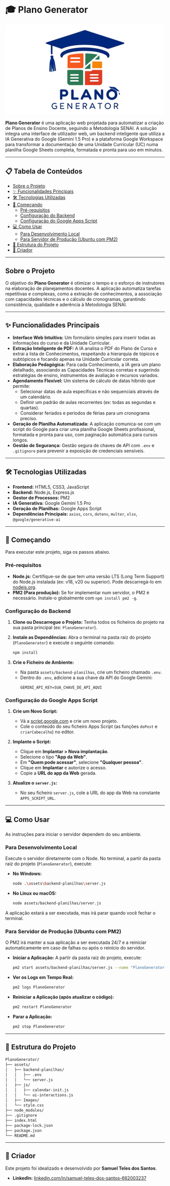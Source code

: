 # 🎓 Plano Generator

![Logo](assets/Images/PG.png)

**Plano Generator** é uma aplicação web projetada para automatizar a criação de Planos de Ensino Docente, seguindo a Metodologia SENAI. A solução integra uma interface de utilizador web, um backend inteligente que utiliza a IA Generativa do Google (Gemini 1.5 Pro) e a plataforma Google Workspace para transformar a documentação de uma Unidade Curricular (UC) numa planilha Google Sheets completa, formatada e pronta para uso em minutos.

---

## 📋 Tabela de Conteúdos

- [Sobre o Projeto](#sobre-o-projeto)
- [✨ Funcionalidades Principais](#-funcionalidades-principais)
- [🛠️ Tecnologias Utilizadas](#️-tecnologias-utilizadas)
- [🚀 Começando](#-começando)
  - [Pré-requisitos](#pré-requisitos)
  - [Configuração do Backend](#configuração-do-backend)
  - [Configuração do Google Apps Script](#configuração-do-google-apps-script)
- [💻 Como Usar](#-como-usar)
  - [Para Desenvolvimento Local](#para-desenvolvimento-local)
  - [Para Servidor de Produção (Ubuntu com PM2)](#para-servidor-de-produção-ubuntu-com-pm2)
- [📁 Estrutura do Projeto](#-estrutura-do-projeto)
- [👤 Criador](#-criador)

---

## Sobre o Projeto

O objetivo do **Plano Generator** é otimizar o tempo e o esforço de instrutores na elaboração de planejamentos docentes. A aplicação automatiza tarefas repetitivas e complexas, como a extração de conhecimentos, a associação com capacidades técnicas e o cálculo de cronogramas, garantindo consistência, qualidade e aderência à Metodologia SENAI.

---

## ✨ Funcionalidades Principais

- **Interface Web Intuitiva:** Um formulário simples para inserir todas as informações do curso e da Unidade Curricular.
- **Extração Inteligente de PDF:** A IA analisa o PDF do Plano de Curso e extrai a lista de Conhecimentos, respeitando a hierarquia de tópicos e subtópicos e focando apenas na Unidade Curricular correta.
- **Elaboração Pedagógica:** Para cada Conhecimento, a IA gera um plano detalhado, associando as Capacidades Técnicas corretas e sugerindo estratégias de ensino, instrumentos de avaliação e recursos variados.
- **Agendamento Flexível:** Um sistema de cálculo de datas híbrido que permite:
  - Selecionar datas de aula específicas e não sequenciais através de um calendário.
  - Definir um padrão de aulas recorrentes (ex: todas as segundas e quartas).
  - Considerar feriados e períodos de férias para um cronograma preciso.
- **Geração de Planilha Automatizada:** A aplicação comunica-se com um script do Google para criar uma planilha Google Sheets profissional, formatada e pronta para uso, com paginação automática para cursos longos.
- **Gestão de Segurança:** Gestão segura de chaves de API com `.env` e `.gitignore` para prevenir a exposição de credenciais sensíveis.

---

## 🛠️ Tecnologias Utilizadas

- **Frontend:** HTML5, CSS3, JavaScript
- **Backend:** Node.js, Express.js
- **Gestor de Processos:** PM2
- **IA Generativa:** Google Gemini 1.5 Pro
- **Geração de Planilhas:** Google Apps Script
- **Dependências Principais:** `axios`, `cors`, `dotenv`, `multer`, `xlsx`, `@google/generative-ai`

---

## 🚀 Começando

Para executar este projeto, siga os passos abaixo.

### Pré-requisitos

- **Node.js:** Certifique-se de que tem uma versão LTS (Long Term Support) do Node.js instalada (ex: v18, v20 ou superior). Pode descarregá-lo em [nodejs.org](https://nodejs.org/).
- **PM2 (Para produção):** Se for implementar num servidor, o PM2 é necessário. Instale-o globalmente com `npm install pm2 -g`.

### Configuração do Backend

1.  **Clone ou Descarregue o Projeto:**
    Tenha todos os ficheiros do projeto na sua pasta principal (ex: `PlanoGenerator`).

2.  **Instale as Dependências:**
    Abra o terminal na pasta raiz do projeto (`PlanoGenerator`) e execute o seguinte comando:
    ```bash
    npm install
    ```

3.  **Crie o Ficheiro de Ambiente:**
    - Na pasta `assets/backend-planilhas`, crie um ficheiro chamado `.env`.
    - Dentro do `.env`, adicione a sua chave da API do Google Gemini:
      ```
      GEMINI_API_KEY=SUA_CHAVE_DE_API_AQUI
      ```

### Configuração do Google Apps Script

1.  **Crie um Novo Script:**
    - Vá a [script.google.com](https://script.google.com) e crie um novo projeto.
    - Cole o conteúdo do seu ficheiro Apps Script (as funções `doPost` e `criarCabecalho`) no editor.

2.  **Implante o Script:**
    - Clique em **Implantar > Nova implantação**.
    - Selecione o tipo **"App da Web"**.
    - Em **"Quem pode acessar"**, selecione **"Qualquer pessoa"**.
    - Clique em **Implantar** e autorize o acesso.
    - Copie a **URL do app da Web** gerada.

3.  **Atualize o `server.js`:**
    - No seu ficheiro `server.js`, cole a URL do app da Web na constante `APPS_SCRIPT_URL`.

---

## 💻 Como Usar

As instruções para iniciar o servidor dependem do seu ambiente.

### Para Desenvolvimento Local

Execute o servidor diretamente com o Node. No terminal, a partir da pasta raiz do projeto (`PlanoGenerator`), execute:

-   **No Windows:**
    ```bash
    node .\assets\backend-planilhas\server.js
    ```
-   **No Linux ou macOS:**
    ```bash
    node assets/backend-planilhas/server.js
    ```
A aplicação estará a ser executada, mas irá parar quando você fechar o terminal.

### Para Servidor de Produção (Ubuntu com PM2)

O PM2 irá manter a sua aplicação a ser executada 24/7 e a reiniciar automaticamente em caso de falhas ou após o reinício do servidor.

-   **Iniciar a Aplicação:**
    A partir da pasta raiz do projeto, execute:
    ```bash
    pm2 start assets/backend-planilhas/server.js --name "PlanoGenerator"
    ```

-   **Ver os Logs em Tempo Real:**
    ```bash
    pm2 logs PlanoGenerator
    ```

-   **Reiniciar a Aplicação (após atualizar o código):**
    ```bash
    pm2 restart PlanoGenerator
    ```

-   **Parar a Aplicação:**
    ```bash
    pm2 stop PlanoGenerator
    ```

---

## 📁 Estrutura do Projeto

```
PlanoGenerator/
├── assets/
│   ├── backend-planilhas/
│   │   ├── .env
│   │   └── server.js
│   ├── js/
│   │   ├── calendar-init.js
│   │   └── ui-interactions.js
│   ├── Images/
│   └── style.css
├── node_modules/
├── .gitignore
├── index.html
├── package-lock.json
├── package.json
└── README.md
```

---

## 👤 Criador

Este projeto foi idealizado e desenvolvido por **Samuel Teles dos Santos**.

- **LinkedIn:** [linkedin.com/in/samuel-teles-dos-santos-662003237](https://linkedin.com/in/samuel-teles-dos-santos-662003237)
